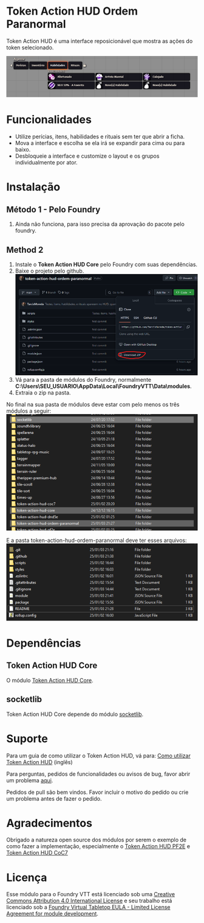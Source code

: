 # Token Action HUD Ordem Paranormal

Token Action HUD é uma interface reposicionável que mostra as ações do token selecionado.

![Token Action HUD](.github/tah-print.png)

# Funcionalidades
- Utilize perícias, itens, habilidades e rituais sem ter que abrir a ficha.
- Mova a interface e escolha se ela irá se expandir para cima ou para baixo.
- Desbloqueie a interface e customize o layout e os grupos individualmente por ator.

# Instalação

## Método 1 - Pelo Foundry
1. Ainda não funciona, para isso precisa da aprovação do pacote pelo foundry.

## Method 2
1. Instale o **Token Action HUD Core** pelo Foundry com suas dependências.
1. Baixe o projeto pelo github. ![Token Action HUD](.github/download.png)
2. Vá para a pasta de módulos do Foundry, normalmente **C:\Users\SEU_USUARIO\AppData\Local\FoundryVTT\Data\modules**.
3. Extraia o zip na pasta.

No final na sua pasta de módulos deve estar com pelo menos os três módulos a seguir:
![Pasta com módulos](.github/modules.png)

E a pasta token-action-hud-ordem-paranormal deve ter esses arquivos:
![Pasta do módulo](.github/module.png)

# Dependências

## Token Action HUD Core
O módulo [Token Action HUD Core](https://foundryvtt.com/packages/token-action-hud-core).

## socketlib
Token Action HUD Core depende do módulo [socketlib](https://foundryvtt.com/packages/socketlib).

# Suporte
Para um guia de como utilizar o Token Action HUD, vá para: [Como utilizar Token Action HUD](https://github.com/Larkinabout/fvtt-token-action-hud-core/wiki/How-to-Use-Token-Action-HUD) (inglês)

Para perguntas, pedidos de funcionalidades ou avisos de bug, favor abrir um problema [aqui](https://github.com/TarcisMoreda/token-action-hud-ordem-paranormal/issues).

Pedidos de pull são bem vindos. Favor incluir o motivo do pedido ou crie um problema antes de fazer o pedido.

# Agradecimentos
Obrigado a natureza open source dos módulos por serem o exemplo de como fazer a implementação, especialmente o [Token Action HUD PF2E](https://github.com/Larkinabout/fvtt-token-action-hud-pf2e) e [Token Action HUD CoC7](https://gitlab.com/vtt2/token-action-hud-coc7)

# Licença
Esse módulo para o Foundry VTT está licenciado sob uma [Creative Commons Attribution 4.0 International License](https://creativecommons.org/licenses/by/4.0/) e seu trabalho está licenciado sob a [Foundry Virtual Tabletop EULA - Limited License Agreement for module development](https://foundryvtt.com/article/license/).
